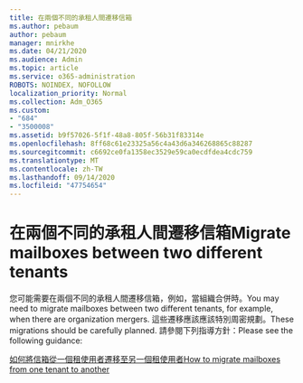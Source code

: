 ```yaml
---
title: 在兩個不同的承租人間遷移信箱
ms.author: pebaum
author: pebaum
manager: mnirkhe
ms.date: 04/21/2020
ms.audience: Admin
ms.topic: article
ms.service: o365-administration
ROBOTS: NOINDEX, NOFOLLOW
localization_priority: Normal
ms.collection: Adm_O365
ms.custom:
- "684"
- "3500008"
ms.assetid: b9f57026-5f1f-48a8-805f-56b31f83314e
ms.openlocfilehash: 8ff68c61e23325a56c4a43d6a346268865c88287
ms.sourcegitcommit: c6692ce0fa1358ec3529e59ca0ecdfdea4cdc759
ms.translationtype: MT
ms.contentlocale: zh-TW
ms.lasthandoff: 09/14/2020
ms.locfileid: "47754654"
---
```

# <a name="migrate-mailboxes-between-two-different-tenants"></a><span data-ttu-id="e5292-102">在兩個不同的承租人間遷移信箱</span><span class="sxs-lookup"><span data-stu-id="e5292-102">Migrate mailboxes between two different tenants</span></span>

<span data-ttu-id="e5292-103">您可能需要在兩個不同的承租人間遷移信箱，例如，當組織合併時。</span><span class="sxs-lookup"><span data-stu-id="e5292-103">You may need to migrate mailboxes between two different tenants, for example, when there are organization mergers.</span></span> <span data-ttu-id="e5292-104">這些遷移應該應該特別周密規劃。</span><span class="sxs-lookup"><span data-stu-id="e5292-104">These migrations should be carefully planned.</span></span> <span data-ttu-id="e5292-105">請參閱下列指導方針：</span><span class="sxs-lookup"><span data-stu-id="e5292-105">Please see the following guidance:</span></span>
  
[<span data-ttu-id="e5292-106">如何將信箱從一個租使用者遷移至另一個租使用者</span><span class="sxs-lookup"><span data-stu-id="e5292-106">How to migrate mailboxes from one tenant to another</span></span>](https://docs.microsoft.com/Exchange/mailbox-migration/migrate-mailboxes-across-tenants)
  